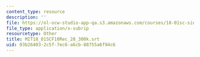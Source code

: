 ```yaml
---
content_type: resource
description: ''
file: https://ol-ocw-studio-app-qa.s3.amazonaws.com/courses/18-01sc-single-variable-calculus-fall-2010/03b264032c5f7ec6a6cb88755a6f94c6_MIT18_01SCF10Rec_28_300k.srt
file_type: application/x-subrip
resourcetype: Other
title: MIT18_01SCF10Rec_28_300k.srt
uid: 03b26403-2c5f-7ec6-a6cb-88755a6f94c6
---
```

